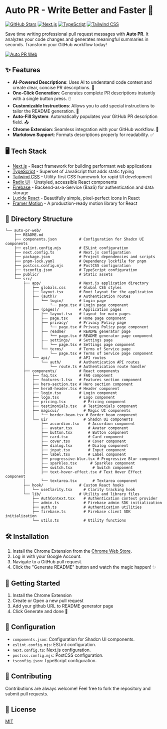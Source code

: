 # Auto PR - Write Better and Faster 🚀

[![GitHub Stars](https://img.shields.io/github/stars/babyo77/auto-pr-web?style=social)](https://github.com/babyo77/auto-pr-web)
[![Next.js](https://img.shields.io/badge/Next.js-15.2.3-blue)](https://nextjs.org/)
[![TypeScript](https://img.shields.io/badge/TypeScript-%5E5-blue)](https://www.typescriptlang.org/)
[![Tailwind CSS](https://img.shields.io/badge/Tailwind_CSS-%5E4-blue)](https://tailwindcss.com/)

Save time writing professional pull request messages with **Auto PR**. It analyzes your code changes and generates meaningful summaries in seconds. Transform your GitHub workflow today!

[![Auto PR Web](https://github.com/user-attachments/assets/875636ac-7cd4-486d-ac6a-2af3bc5e949e)](https://github.com/user-attachments/assets/1113eacc-252e-4391-8311-0649d632ddea)

## ✨ Features

-   **AI-Powered Descriptions**: Uses AI to understand code context and create clear, concise PR descriptions. 🧠
-   **One-Click Generation**: Generates complete PR descriptions instantly with a single button press. 🖱️
-   **Customizable Instructions**: Allows you to add special instructions to tailor the README generation. 📝
-   **Auto-Fill System**: Automatically populates your GitHub PR description field. 📤
-   **Chrome Extension**: Seamless integration with your GitHub workflow. 🔗
-   **Markdown Support**: Formats descriptions properly for readability. ✅

## 🖥️ Tech Stack

-   [Next.js](https://nextjs.org/) - React framework for building performant web applications
-   [TypeScript](https://www.typescriptlang.org/) - Superset of JavaScript that adds static typing
-   [Tailwind CSS](https://tailwindcss.com/) - Utility-first CSS framework for rapid UI development
-   [Radix UI](https://www.radix-ui.com/) - Unstyled, accessible React components
-   [Firebase](https://firebase.google.com/) - Backend-as-a-Service (BaaS) for authentication and data storage
-   [Lucide React](https://lucide.dev/) - Beautifully simple, pixel-perfect icons in React
-   [Framer Motion](https://www.framer.com/motion/) - A production-ready motion library for React

## 📂 Directory Structure

```
└── auto-pr-web/
    ├── README.md
    ├── components.json          # Configuration for Shadcn UI components
    ├── eslint.config.mjs        # ESLint configuration
    ├── next.config.ts           # Next.js configuration
    ├── package.json             # Project dependencies and scripts
    ├── pnpm-lock.yaml           # Dependency lockfile for pnpm
    ├── postcss.config.mjs       # PostCSS configuration
    ├── tsconfig.json            # TypeScript configuration
    ├── public/                  # Static assets
    └── src/
        ├── app/                 # Next.js application directory
        │   ├── globals.css      # Global CSS styles
        │   ├── layout.tsx       # Root layout for the application
        │   ├── (auth)/          # Authentication routes
        │   │   └── login/       # Login page
        │   │       └── page.tsx # Login page component
        │   ├── (pages)/         # Application pages
        │   │   ├── layout.tsx   # Layout for main pages
        │   │   ├── page.tsx     # Home page component
        │   │   ├── privacy/     # Privacy Policy page
        │   │   │   └── page.tsx # Privacy Policy page component
        │   │   ├── readme/      # README generator page
        │   │   │   └── page.tsx # README generator page component
        │   │   ├── settings/    # Settings page
        │   │   │   └── page.tsx # Settings page component
        │   │   └── terms/       # Terms of Service page
        │   │       └── page.tsx # Terms of Service page component
        │   └── api/             # API routes
        │       └── auth/        # Authentication API routes
        │           └── route.ts # Authentication route handler
        ├── components/          # React components
        │   ├── faq.tsx          # FAQ component
        │   ├── features-1.tsx   # Features section component
        │   ├── hero-section.tsx # Hero section component
        │   ├── hero8-header.tsx # Header component
        │   ├── login.tsx        # Login component
        │   ├── logo.tsx         # Logo component
        │   ├── pricing.tsx        # Pricing component
        │   ├── testimonials.tsx   # Testimonials component
        │   ├── magicui/           # Magic UI components
        │   │   └── border-beam.tsx # Border beam component
        │   └── ui/                # Shadcn UI components
        │       ├── accordion.tsx    # Accordion component
        │       ├── avatar.tsx       # Avatar component
        │       ├── button.tsx       # Button component
        │       ├── card.tsx         # Card component
        │       ├── cover.tsx        # Cover component
        │       ├── dialog.tsx       # Dialog component
        │       ├── input.tsx        # Input component
        │       ├── label.tsx        # Label component
        │       ├── progressive-blur.tsx # Progressive Blur component
        │       ├── sparkles.tsx      # Sparkles component
        │       ├── switch.tsx         # Switch component
        │       ├── text-hover-effect.tsx # Text Hover Effect component
        │       └── textarea.tsx       # Textarea component
        ├── hook/                # Custom React hooks
        │   └── useClarity.tsx     # Clarity tracking hook
        └── lib/                 # Utility and library files
            ├── AuthContext.tsx    # Authentication context provider
            ├── admin.ts           # Firebase admin SDK initialization
            ├── auth.ts            # Authentication utilities
            ├── firebase.ts        # Firebase client SDK initialization
            └── utils.ts           # Utility functions

```

## 🛠️ Installation

1.  Install the Chrome Extension from the [Chrome Web Store](https://chromewebstore.google.com/detail/auto-pr/dgajcddckegcnooalnkgflofpplghfpn).
2.  Log in with your Google Account.
3.  Navigate to a GitHub pull request.
4.  Click the "Generate README" button and watch the magic happen! ✨

## 🚀 Getting Started

1.  Install the Chrome Extension
2.  Create or Open a new pull request
3.  Add your github URL to README generator page
4.  Click Generate and done 🎉

## 📝 Configuration

-   `components.json`: Configuration for Shadcn UI components.
-   `eslint.config.mjs`: ESLint configuration.
-   `next.config.ts`: Next.js configuration.
-   `postcss.config.mjs`: PostCSS configuration.
-   `tsconfig.json`: TypeScript configuration.

## 🤝 Contributing

Contributions are always welcome! Feel free to fork the repository and submit pull requests.

## 📝 License

[MIT](LICENSE)
